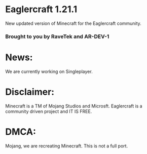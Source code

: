 # Eaglercraft 1.21.1
New updated version of Minecraft for the Eaglercraft community.
### Brought to you by RaveTek and AR-DEV-1
# News:
We are currently working on Singleplayer.
# Disclaimer:
Minecraft is a TM of Mojang Studios and Microsft. Eaglercraft is a community driven project and IT IS FREE.
# DMCA:
Mojang, we are recreating Minecraft. This is not a full port.
